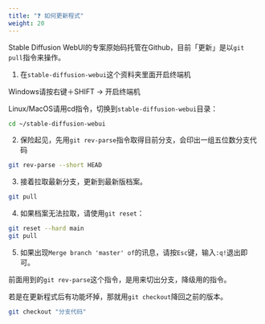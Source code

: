 ```yaml
---
title: "❓ 如何更新程式"
weight: 20
---
```


Stable Diffusion WebUI的专案原始码托管在Github，目前「更新」是以`git pull`指令来操作。

1. 在`stable-diffusion-webui`这个资料夹里面开启终端机

Windows请按右键＋SHIFT → 开启终端机

Linux/MacOS请用cd指令，切换到`stable-diffusion-webui`目录：
```bash
cd ~/stable-diffusion-webui
```

2. 保险起见，先用`git rev-parse`指令取得目前分支，会印出一组五位数分支代码
```bash
git rev-parse --short HEAD
```

3. 接着拉取最新分支，更新到最新版档案。
```bash
git pull
```

4. 如果档案无法拉取，请使用`git reset`：
```bash
git reset --hard main
git pull
```

5. 如果出现`Merge branch 'master' of`的讯息，请按`Esc`键，输入`:q!`退出即可。


前面用到的`git rev-parse`这个指令，是用来切出分支，降级用的指令。

若是在更新程式后有功能坏掉，那就用`git checkout`降回之前的版本。
```bash
git checkout "分支代码"
```

